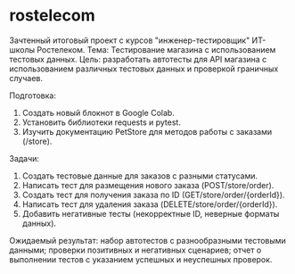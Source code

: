 # rostelecom
Зачтенный итоговый проект с курсов "инженер-тестировщик" ИТ-школы Ростелеком.
Тема: Тестирование магазина с использованием тестовых данных.
Цель: разработать автотесты для API магазина с использованием различных тестовых данных и проверкой граничных случаев.

Подготовка:
1. Создать новый блокнот в Google Colab.
2. Установить библиотеки requests и pytest.
3. Изучить документацию PetStore для методов работы с заказами (/store).

Задачи:
1. Создать тестовые данные для заказов с разными статусами.
2. Написать тест для размещения нового заказа (POST/store/order).
3. Создать тест для получения заказа по ID (GET/store/order/{orderId}).
4. Написать тест для удаления заказа (DELETE/store/order/{orderId}).
5. Добавить негативные тесты (некорректные ID, неверные форматы данных).

Ожидаемый результат: набор автотестов с разнообразными тестовыми данными; проверки позитивных и негативных сценариев; отчет о выполнении тестов с указанием успешных и неуспешных проверок.
